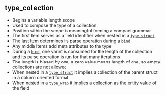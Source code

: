 ## type_collection

- Begins a variable length scope
- Used to compose the type of a collection
- Position within the scope is meaningful forming a compact grammar
- The first Item serves as a field identifier when nested in a [`type_struct`](type_struct.md)
- The last Item determines its parse operation during a [`bind`](bind.md)
- Any middle Items add meta attributes to the type
- During a [`bind`](bind.md), one varint is consumed for the length of the collection and its parse operation is run for that many iterations
- The length is biased by one, a zero value means length of one, so empty collections are not allowed
- When nested in a [`type_struct`](type_struct.md) it implies a collection of the parent struct in a column oriented format
- When nested in a [`type_wrap`](type_wrap.md) it implies a collection as the entity value of the field